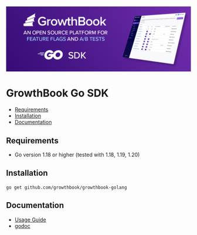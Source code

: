![](growthbook-hero-go-sdks.png)

# GrowthBook Go SDK

- [Requirements](#requirements)
- [Installation](#installation)
- [Documentation](#documentation)


## Requirements

- Go version 1.18 or higher (tested with 1.18, 1.19, 1.20)


## Installation

```
go get github.com/growthbook/growthbook-golang
```

## Documentation

- [Usage Guide](https://docs.growthbook.io/lib/go)
- [godoc](https://growthbook.github.io/growthbook-golang)
